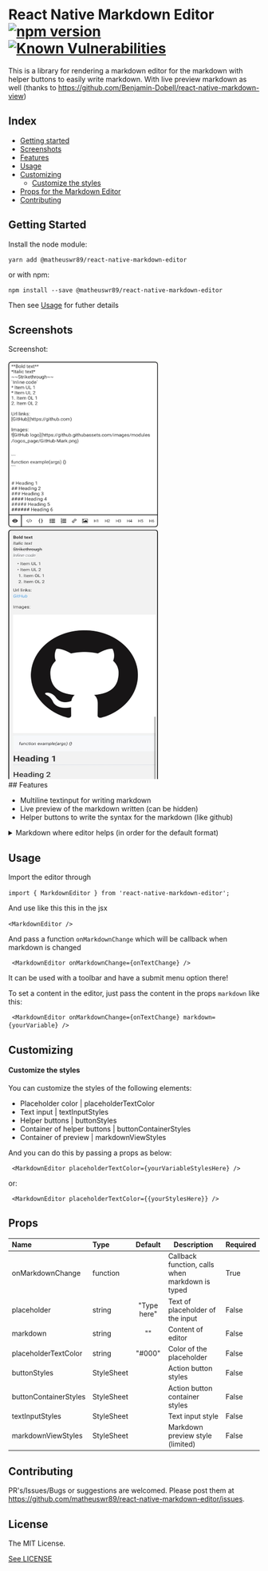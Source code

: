 # React Native Markdown Editor [![npm version](https://badge.fury.io/js/@matheuswr89%2Freact-native-markdown-editor.svg)](https://badge.fury.io/js/@matheuswr89%2Freact-native-markdown-editor) [![Known Vulnerabilities](https://snyk.io/test/github/matheuswr89/react-native-markdown-editor/badge.svg)](https://snyk.io/test/github/matheuswr89/react-native-markdown-editor)

This is a library for rendering a markdown editor for the markdown with helper buttons to easily write markdown. With live preview markdown as well (thanks to https://github.com/Benjamin-Dobell/react-native-markdown-view)

## Index

- [Getting started](#getting-started)
- [Screenshots](#screenshots)
- [Features](#features)
- [Usage](#usage)
- [Customizing](#Customizing)
  - [Customize the styles](#customize-the-styles)
- [Props for the Markdown Editor](#props)
- [Contributing](#contributing)

## Getting Started

Install the node module:

    yarn add @matheuswr89/react-native-markdown-editor

or with npm:

    npm install --save @matheuswr89/react-native-markdown-editor

Then see [Usage](#usage) for futher details

## Screenshots

Screenshot:

<div>
  <img src="./doc/Editor.jpg" style="width: 300px; height: 337px; object-fit: fill;" />
  <img src="./doc/Preview.jpg" style="width: 300px; height: 500px; object-fit: fill;" />
</div>
## Features

- Multiline textinput for writing markdown
- Live preview of the markdown written (can be hidden)
- Helper buttons to write the syntax for the markdown (like github)

<details>
  <summary>Markdown where editor helps (in order for the default format)</summary>
<p>

**Bold Text**

_Italic Text_

**Underline text**

~~Strikethrough~~

`Inline code`

- Item 1
- Item 2

1. Item 1
2. Item 2

Url Links:

[GitHub](http://github.com)

Images:

![GitHub](https://pluspng.com/img-png/github-logo-png-github-logo-png-github-icon-png-transparent-png-kindpng-860x902.png)

```
function codeExample(arg) {
}
```

# This is an < h1 > tag

</p>
</details>

## Usage

Import the editor through

`import { MarkdownEditor } from 'react-native-markdown-editor';`

And use like this this in the jsx

`<MarkdownEditor />`

And pass a function `onMarkdownChange` which will be callback when markdown is changed

```
 <MarkdownEditor onMarkdownChange={onTextChange} />
```

It can be used with a toolbar and have a submit menu option there!

To set a content in the editor, just pass the content in the props `markdown` like this:

```
 <MarkdownEditor onMarkdownChange={onTextChange} markdown={yourVariable} />
```

## Customizing

#### Customize the styles

You can customize the styles of the following elements:

- Placeholder color | placeholderTextColor
- Text input | textInputStyles
- Helper buttons | buttonStyles
- Container of helper buttons | buttonContainerStyles
- Container of preview | markdownViewStyles

And you can do this by passing a props as below:

```
 <MarkdownEditor placeholderTextColor={yourVariableStylesHere} />
```

or:

```
 <MarkdownEditor placeholderTextColor={{yourStylesHere}} />
```

## Props

| Name                  | Type       |   Default   | Description                                     | Required |
| :-------------------- | :--------- | :---------: | ----------------------------------------------- | -------- |
| onMarkdownChange      | function   |             | Callback function, calls when markdown is typed | True     |
| placeholder           | string     | "Type here" | Text of placeholder of the input                | False    |
| markdown              | string     |     ""      | Content of editor                               | False    |
| placeholderTextColor  | string     |   "#000"    | Color of the placeholder                        | False    |
| buttonStyles          | StyleSheet |             | Action button styles                            | False    |
| buttonContainerStyles | StyleSheet |             | Action button container styles                  | False    |
| textInputStyles       | StyleSheet |             | Text input style                                | False    |
| markdownViewStyles    | StyleSheet |             | Markdown preview style (limited)                | False    |

## Contributing

PR's/Issues/Bugs or suggestions are welcomed. Please post them at https://github.com/matheuswr89/react-native-markdown-editor/issues.

## License

The MIT License.

[See LICENSE](LICENSE.md)
